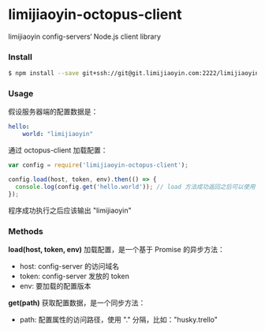 # limijiaoyin-octopus-client

limijiaoyin config-servers‘ Node.js client library

### Install

```bash
$ npm install --save git+ssh://git@git.limijiaoyin.com:2222/limijiaoyin/limijiaoyin-octopus-client.git
```

### Usage

假设服务器端的配置数据是：

```yaml
hello:
	world: "limijiaoyin"
```

通过 octopus-client 加载配置：

```javascript
var config = require('limijiaoyin-octopus-client');

config.load(host, token, env).then(() => {
  console.log(config.get('hello.world')); // load 方法成功返回之后可以使用 get 方法获取数据
});
```

程序成功执行之后应该输出 "limijiaoyin"

### Methods

__load(host, token, env)__ 加载配置，是一个基于 Promise 的异步方法：

* host: config-server 的访问域名
* token: config-server 发放的 token
* env: 要加载的配置版本

__get(path)__ 获取配置数据，是一个同步方法：

* path: 配置属性的访问路径，使用 "." 分隔，比如："husky.trello"